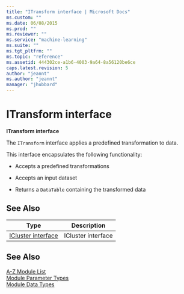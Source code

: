 ```yaml
---
title: "ITransform interface | Microsoft Docs"
ms.custom: ""
ms.date: 06/08/2015
ms.prod: ""
ms.reviewer: ""
ms.service: "machine-learning"
ms.suite: ""
ms.tgt_pltfrm: ""
ms.topic: "reference"
ms.assetid: 444302ce-a1b6-4003-9a64-8a56120be6ce
caps.latest.revision: 5
author: "jeannt"
ms.author: "jeannt"
manager: "jhubbard"
---
```

# ITransform interface
**ITransform interface**  
  
 The `ITransform` interface applies a predefined transformation to data.  
  
 This interface encapsulates the following functionality:  
  
-   Accepts a predefined transformations  
  
-   Accepts an input dataset  
  
-   Returns a `DataTable` containing the transformed data  
  
##  <a name="also"></a> See Also  
  
|Type|Description|  
|----------|-----------------|  
|[ICluster interface](icluster-interface.md)|ICluster interface|  
  
## See Also  
 [A-Z Module List](a-z-module-list.md)   
 [Module Parameter Types](machine-learning-module-parameter-types.md)   
 [Module Data Types](machine-learning-module-data-types.md)